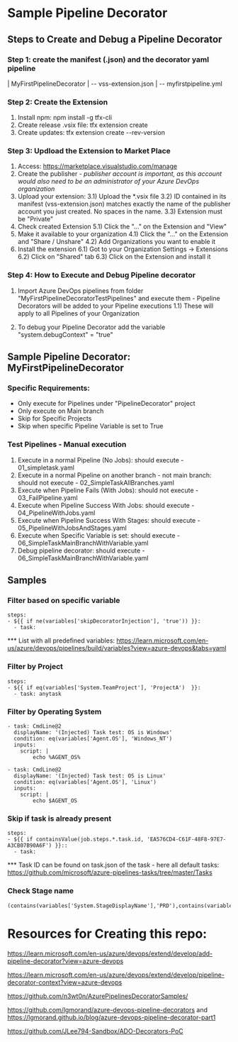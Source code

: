 # Sample Pipeline Decorator

## Steps to Create and Debug a Pipeline Decorator

### Step 1: create the manifest (.json) and the decorator yaml pipeline

| MyFirstPipelineDecorator
| -- vss-extension.json
| -- myfirstpipeline.yml

### Step 2: Create the Extension
1) Install npm: npm install -g tfx-cli
2) Create release .vsix file: tfx extension create
3) Create updates: tfx extension create --rev-version

### Step 3: Updload the Extension to Market Place
1) Access: https://marketplace.visualstudio.com/manage
2) Create the publisher - *publisher account is important, as this account would also need to be an administrator of your Azure DevOps organization*
3) Upload your extension:
    3.1) Upload the *.vsix file
    3.2) ID contained in its manifest (vss-extension.json) matches exactly the name of the publisher account you just created. No spaces in the name.
    3.3) Extension must be "Private"
4) Check created Extension
    5.1) Click the "..." on the Extension and "View"
5) Make it available to your organization
    4.1) Click the "..." on the Extension and "Share / Unshare"
    4.2) Add Organizations you want to enable it
6) Install the extension
    6.1) Got to your Organization Settings -> Extensions
    6.2) Click on "Shared" tab
    6.3) Click on the Extension and install it

### Step 4: How to Execute and Debug Pipeline decorator
1) Import Azure DevOps pipelines from folder "MyFirstPipelineDecoratorTestPipelines" and execute them - Pipeline Decorators will be added to your Pipeline executions
    1.1) These will apply to all Pipelines of your Organization

2) To debug your Pipeline Decorator add the variable "system.debugContext" = "true"

## Sample Pipeline Decorator: MyFirstPipelineDecorator
### Specific Requirements:
- Only execute for Pipelines under "PipelineDecorator" project
- Only execute on Main branch
- Skip for Specific Projects
- Skip when specific Pipeline Variable is set to True

### Test Pipelines - Manual execution
1) Execute in a normal Pipeline (No Jobs): should execute - 01_simpletask.yaml
2) Execute in a normal Pipeline on another branch - not main branch: should not execute - 02_SimpleTaskAllBranches.yaml
3) Execute when Pipeline Fails (With Jobs): should not execute - 03_FailPipeline.yaml
4) Execute when Pipeline Success With Jobs: should execute - 04_PipelineWithJobs.yaml
5) Execute when Pipeline Success With Stages: should execute - 05_PipelineWithJobsAndStages.yaml
6) Execute when Specific Variable is set: should execute - 06_SimpleTaskMainBranchWithVariable.yaml
7) Debug pipeline decorator: should execute - 06_SimpleTaskMainBranchWithVariable.yaml

## Samples

### Filter based on specific variable
```
steps:
- ${{ if ne(variables['skipDecoratorInjection'], 'true')) }}:
  - task: 
```
*** List with all predefined variables: https://learn.microsoft.com/en-us/azure/devops/pipelines/build/variables?view=azure-devops&tabs=yaml

### Filter by Project
```
steps:
- ${{ if eq(variables['System.TeamProject'], 'ProjectA')  }}:
  - task: anytask
```
### Filter by Operating System
```
- task: CmdLine@2
  displayName: '(Injected) Task test: OS is Windows'
  condition: eq(variables['Agent.OS'], 'Windows_NT')
  inputs:
    script: |
        echo %AGENT_OS% 

- task: CmdLine@2
  displayName: '(Injected) Task test: OS is Linux'
  condition: eq(variables['Agent.OS'], 'Linux')
  inputs:
    script: |
        echo $AGENT_OS 

```
### Skip if task is already present
```
steps:
- ${{ if containsValue(job.steps.*.task.id, 'EA576CD4-C61F-48F8-97E7-A3CB07B90A6F') }}::
  - task: 
```
*** Task ID can be found on task.json of the task - here all default tasks: https://github.com/microsoft/azure-pipelines-tasks/tree/master/Tasks

### Check Stage name
```
(contains(variables['System.StageDisplayName'],'PRD'),contains(variables['System.StageDisplayName'],'Prod'))
```

# Resources for Creating this repo:
https://learn.microsoft.com/en-us/azure/devops/extend/develop/add-pipeline-decorator?view=azure-devops

https://learn.microsoft.com/en-us/azure/devops/extend/develop/pipeline-decorator-context?view=azure-devops

https://github.com/n3wt0n/AzurePipelinesDecoratorSamples/

https://github.com/lgmorand/azure-devops-pipeline-decorators and https://lgmorand.github.io/blog/azure-devops-pipeline-decorator-part1 

https://github.com/JLee794-Sandbox/ADO-Decorators-PoC
